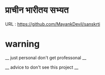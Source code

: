 
# प्राचीन भारीतय सभ्यत 

URL : <https://github.com/MayankDevil/sanskrti>

# warning

__ just personal don't get professonal __

__ advice to don't see this project __

